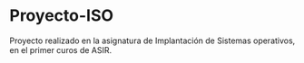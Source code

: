 # Proyecto-ISO
Proyecto realizado en la asignatura de Implantación de Sistemas operativos, en el primer curos de ASIR.
